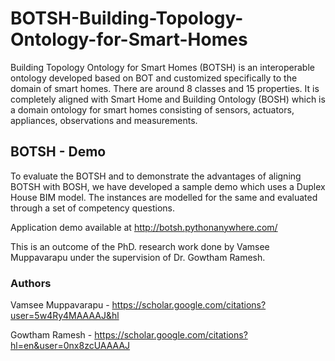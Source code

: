 # BOTSH-Building-Topology-Ontology-for-Smart-Homes

Building Topology Ontology for Smart Homes (BOTSH) is an interoperable ontology developed based on BOT and customized specifically to the domain of smart homes. There are around 8 classes and 15 properties. It is completely aligned with Smart Home and Building Ontology (BOSH) which is a domain ontology for smart homes consisting of sensors, actuators, appliances, observations and measurements.


## BOTSH - Demo

To evaluate the BOTSH and to demonstrate the advantages of aligning BOTSH with BOSH, we have developed a sample demo which uses a Duplex House BIM model. The instances are modelled for the same and evaluated through a set of competency questions.

Application demo available at http://botsh.pythonanywhere.com/



This is an outcome of the PhD. research work done by Vamsee Muppavarapu under the supervision of Dr. Gowtham Ramesh.

### Authors
Vamsee Muppavarapu - https://scholar.google.com/citations?user=5w4Ry4MAAAAJ&hl

Gowtham Ramesh - https://scholar.google.com/citations?hl=en&user=0nx8zcUAAAAJ

